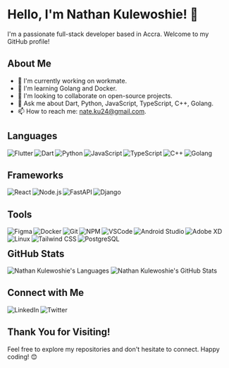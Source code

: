 <!-- Header -->
# Hello, I'm Nathan Kulewoshie! 👋

I'm a passionate full-stack developer based in Accra. Welcome to my GitHub profile!

<!-- Introduction -->
## About Me

- 🔭 I'm currently working on workmate.
- 🌱 I'm learning Golang and Docker.
- 👯 I'm looking to collaborate on open-source projects.
- 💬 Ask me about Dart, Python, JavaScript, TypeScript, C++, Golang.
- 📫 How to reach me: nate.ku24@gmail.com.

<!-- Languages and Tools -->
## Languages

<img align="left" alt="Flutter" src="https://img.shields.io/badge/-Flutter-02569B?style=flat&logo=flutter&logoColor=white" />
<img align="left" alt="Dart" src="https://img.shields.io/badge/-Dart-0175C2?style=flat&logo=dart&logoColor=white" />
<img align="left" alt="Python" src="https://img.shields.io/badge/-Python-3776AB?style=flat&logo=python&logoColor=white" />
<img align="left" alt="JavaScript" src="https://img.shields.io/badge/-JavaScript-F7DF1E?style=flat&logo=javascript&logoColor=black" />
<img align="left" alt="TypeScript" src="https://img.shields.io/badge/-TypeScript-007ACC?style=flat&logo=typescript&logoColor=white" />
<img align="left" alt="C++" src="https://img.shields.io/badge/-C++-00599C?style=flat&logo=c%2B%2B&logoColor=white" />
<img align="left" alt="Golang" src="https://img.shields.io/badge/-Golang-00ADD8?style=flat&logo=go&logoColor=white" /><br />

## Frameworks

<img align="left" alt="React" src="https://img.shields.io/badge/-ReactJS-61DAFB?style=flat&logo=react&logoColor=white" />
<img align="left" alt="Node.js" src="https://img.shields.io/badge/-Node.js-339933?style=flat&logo=node.js&logoColor=white" />
<img align="left" alt="FastAPI" src="https://img.shields.io/badge/-FastAPI-009688?style=flat&logo=fastapi&logoColor=white" />
<img align="left" alt="Django" src="https://img.shields.io/badge/-Django-092E20?style=flat&logo=django&logoColor=white" /><br />

## Tools

<img align="left" alt="Figma" src="https://img.shields.io/badge/-Figma-F24E1E?style=flat&logo=figma&logoColor=white" />
<img align="left" alt="Docker" src="https://img.shields.io/badge/-Docker-2496ED?style=flat&logo=docker&logoColor=white" />
<img align="left" alt="Git" src="https://img.shields.io/badge/-Git-F05032?style=flat&logo=git&logoColor=white" />
<img align="left" alt="NPM" src="https://img.shields.io/badge/-NPM-CB3837?style=flat&logo=npm&logoColor=white" />
<img align="left" alt="VSCode" src="https://img.shields.io/badge/-VSCode-007ACC?style=flat&logo=visual-studio-code&logoColor=white" />
<img align="left" alt="Android Studio" src="https://img.shields.io/badge/-Android%20Studio-3DDC84?style=flat&logo=android-studio&logoColor=white" />
<img align="left" alt="Adobe XD" src="https://img.shields.io/badge/-Adobe%20XD-FF61F6?style=flat&logo=adobe-xd&logoColor=white" />
<img align="left" alt="Linux" src="https://img.shields.io/badge/-Linux-FCC624?style=flat&logo=linux&logoColor=black" />
<img align="left" alt="Tailwind CSS" src="https://img.shields.io/badge/-Tailwind%20CSS-38B2AC?style=flat&logo=tailwind-css&logoColor=white" />
<img align="left" alt="PostgreSQL" src="https://img.shields.io/badge/-PostgreSQL-336791?style=flat&logo=postgresql&logoColor=white" /><br />

<!-- GitHub Stats -->
## GitHub Stats

![Nathan Kulewoshie's Languages](https://github-readme-stats.vercel.app/api/top-langs/?username=seths10&layout=compact&theme=ayu-mirage&hide_border=true&count_private=true&langs_count=10)
![Nathan Kulewoshie's GitHub Stats](https://github-readme-streak-stats.herokuapp.com/?user=NathanNunana&theme=ayu-mirage&hide_border=true)
<!-- ![Nathan Kulewoshie's GitHub Stats](https://github-readme-stats.vercel.app/api?username=NathanNunana&show_icons=true&count_private=true&theme=radical) -->

<!-- Connect with Me -->
## Connect with Me

[<img align="left" alt="LinkedIn" src="https://img.shields.io/badge/-LinkedIn-0077B5?style=flat&logo=linkedin&logoColor=white" />](https://www.linkedin.com/in/nathan-kulewoshie-9084b2192)
[<img align="left" alt="Twitter" src="https://img.shields.io/badge/-Twitter-1DA1F2?style=flat&logo=twitter&logoColor=white" />](https://twitter.com/Nathan00119)

<br />

<!-- Footer -->
## Thank You for Visiting!

Feel free to explore my repositories and don't hesitate to connect. Happy coding! 😊
